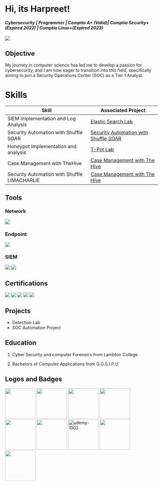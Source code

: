 # Hi, its Harpreet!
<h4><i>Cybersecurity | Programmer | Comptia A+ (Valid)| Comptia Security+ (Expired 2022) | Comptia Linux+(Expired 2023)</i></h4>

<a href="www.linkedin.com/in/harpreet-kaur108"><img src="https://img.shields.io/badge/-LinkedIn-0072b1?&style=for-the-badge&logo=linkedin&logoColor=white" /></a>

## Objective

My journey in computer science has led me to develop a passion for cybersecurity, and I am now eager to transition into this field, specifically aiming to join a Security Operations Center (SOC) as a Tier 1 Analyst.

# Skills

| Skill                                         | Associated Project         |
|-----------------------------------------------|----------------------------|
| SIEM Implementation and Log Analysis          | <a href="https://github.com/preet801/ELK-STACK.git">Elastic Search Lab</a>|
| Security Automation with Shuffle SOAR         | <a href="https://github.com/preet801/SOC-AUTOMATION-PROJECT.git">Security Automation with Shuffle SOAR</a>|
| Honeypot Implementation and analysis          | <a href="https://github.com/preet801/TPOT-LAB.git">T-Pot Lab</a>|
| Case Management with TheHive                  | <a href="https://github.com/preet801/SOC-AUTOMATION-PROJECT.git">Case Management with The Hive</a>|
| Security Automation with Shuffle LIMACHARLIE  | <a href="https://github.com/preet801/SOC-AUTOMATION-PROJECT.git">Case Management with The Hive</a>|


## Tools

### Network
<div>
    <img src="https://img.shields.io/badge/-Wireshark-1679A7?&style=for-the-badge&logo=Wireshark&logoColor=white" />

### Endpoint
<div>
    <img src="https://img.shields.io/badge/-Microsoft_Defender_for_Endpoint-00A4EF?&style=for-the-badge&logo=Microsoft&logoColor=white" />
</div>

### SIEM
<div>
    <img src="https://img.shields.io/badge/-Splunk-000000?&style=for-the-badge&logo=Splunk&logoColor=white" />
    <img src="https://img.shields.io/badge/-Elastic-005571?&style=for-the-badge&logo=Elastic&logoColor=white" />
</div>

## Certifications
<div>
<img src="https://img.shields.io/badge/-Security%2B-FF0000?&style=for-the-badge&logo=CompTIA&logoColor=white" />
<img src="https://img.shields.io/badge/-A%2B-4D4D4D?&style=for-the-badge&logo=CompTIA&logoColor=white" />
<img src="https://img.shields.io/badge/-Splunk-000000?&style=for-the-badge&logo=Splunk&logoColor=white" />
<img src="https://img.shields.io/badge/-CSSS-0000FF?&style=for-the-badge&logoColor=white" />
<img src="https://img.shields.io/badge/-Linux%2B-0A66A3?&style=for-the-badge&logo=Linux&logoColor=white" />
</div>

## Projects
- Detection Lab
- SOC Automation Project


## Education

1. Cyber Security and computer Forensics from Lambton College

2. Bachelors of Computer Applications from G.G.S.I.P.U


## Logos and Badges
<div>
    <img width="100" src="https://github.com/user-attachments/files/19814609/CompTIA.A%2B.ce.certificate.pdf"/>
    <img width="100" src="https://github.com/user-attachments/assets/66741ee4-593c-4599-90f0-9c465e070165"/>
    <img width="100" src="https://github.com/user-attachments/assets/2dcedc67-73b9-476f-9a27-881a6034a90b"/>
    <img width="100" src="https://github.com/user-attachments/assets/b232cdc3-5e38-4915-a582-c652073ccd37"/>
    <img width="100" src="https://github.com/user-attachments/assets/b0a80358-39d1-48af-af20-a34a2966912c"/>
    <img width="100" src="https://github.com/user-attachments/files/19816217/CertificateOfCompletion_IT.Help.Desk.for.Beginners-2.pdf"/>
    <img width="100" alt="udemy-1002" src="https://github.com/user-attachments/assets/9aaee355-f265-4cfb-99a8-c384d833d481"/>
    <img width ="100" src="https://github.com/user-attachments/files/19823082/CompTIA.Security%2B.ce.certificate.pdf"/>
    <img width="100" src="https://github.com/user-attachments/files/19899737/Certificate.pdf"/> 
</div>





